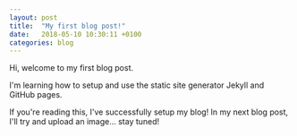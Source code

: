 ```yaml
---
layout: post
title:  "My first blog post!"
date:   2018-05-10 10:30:11 +0100
categories: blog
---
```


Hi, welcome to my first blog post. 

I'm learning how to setup and use the static site generator Jekyll and GitHub pages. 

If you're reading this, I've successfully setup my blog! In my next blog post, I'll try and upload an image... stay tuned!
